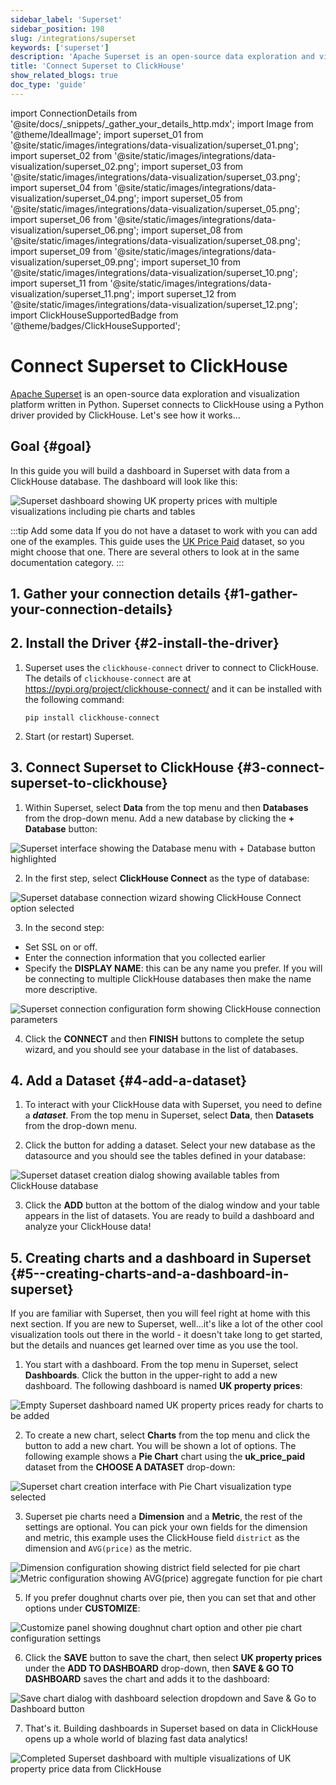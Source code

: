 ```yaml
---
sidebar_label: 'Superset'
sidebar_position: 198
slug: /integrations/superset
keywords: ['superset']
description: 'Apache Superset is an open-source data exploration and visualization platform.'
title: 'Connect Superset to ClickHouse'
show_related_blogs: true
doc_type: 'guide'
---
```


import ConnectionDetails from '@site/docs/_snippets/_gather_your_details_http.mdx';
import Image from '@theme/IdealImage';
import superset_01 from '@site/static/images/integrations/data-visualization/superset_01.png';
import superset_02 from '@site/static/images/integrations/data-visualization/superset_02.png';
import superset_03 from '@site/static/images/integrations/data-visualization/superset_03.png';
import superset_04 from '@site/static/images/integrations/data-visualization/superset_04.png';
import superset_05 from '@site/static/images/integrations/data-visualization/superset_05.png';
import superset_06 from '@site/static/images/integrations/data-visualization/superset_06.png';
import superset_08 from '@site/static/images/integrations/data-visualization/superset_08.png';
import superset_09 from '@site/static/images/integrations/data-visualization/superset_09.png';
import superset_10 from '@site/static/images/integrations/data-visualization/superset_10.png';
import superset_11 from '@site/static/images/integrations/data-visualization/superset_11.png';
import superset_12 from '@site/static/images/integrations/data-visualization/superset_12.png';
import ClickHouseSupportedBadge from '@theme/badges/ClickHouseSupported';

# Connect Superset to ClickHouse

<ClickHouseSupportedBadge/>

<a href="https://superset.apache.org/" target="_blank">Apache Superset</a> is an open-source data exploration and visualization platform written in Python. Superset connects to ClickHouse using a Python driver provided by ClickHouse. Let's see how it works...

## Goal {#goal}

In this guide you will build a dashboard in Superset with data from a ClickHouse database. The dashboard will look like this:

<Image size="md" img={superset_12} alt="Superset dashboard showing UK property prices with multiple visualizations including pie charts and tables" border />
<br/>

:::tip Add some data
If you do not have a dataset to work with you can add one of the examples. This guide uses the [UK Price Paid](/getting-started/example-datasets/uk-price-paid.md) dataset, so you might choose that one. There are several others to look at in the same documentation category.
:::

## 1. Gather your connection details {#1-gather-your-connection-details}
<ConnectionDetails />

## 2. Install the Driver {#2-install-the-driver}

1. Superset uses the `clickhouse-connect` driver to connect to ClickHouse. The details of `clickhouse-connect` are at <a href="https://pypi.org/project/clickhouse-connect/" target="_blank">https://pypi.org/project/clickhouse-connect/</a> and it can be installed with the following command:

    ```console
    pip install clickhouse-connect
    ```

2. Start (or restart) Superset.

## 3. Connect Superset to ClickHouse {#3-connect-superset-to-clickhouse}

1. Within Superset, select **Data** from the top menu and then **Databases** from the drop-down menu. Add a new database by clicking the **+ Database** button:

<Image size="lg" img={superset_01} alt="Superset interface showing the Database menu with + Database button highlighted" border />
<br/>

2. In the first step, select **ClickHouse Connect** as the type of database:

<Image size="sm" img={superset_02} alt="Superset database connection wizard showing ClickHouse Connect option selected" border />
<br/>

3. In the second step:
- Set SSL on or off.
- Enter the connection information that you collected earlier
- Specify the **DISPLAY NAME**: this can be any name you prefer. If you will be connecting to multiple ClickHouse databases then make the name more descriptive.

<Image size="sm" img={superset_03} alt="Superset connection configuration form showing ClickHouse connection parameters" border />
<br/>

4. Click the **CONNECT** and then **FINISH** buttons to complete the setup wizard, and you should see your database in the list of databases.

## 4. Add a Dataset {#4-add-a-dataset}

1. To interact with your ClickHouse data with Superset, you need to define a **_dataset_**. From the top menu in Superset, select **Data**, then **Datasets** from the drop-down menu.

2. Click the button for adding a dataset. Select your new database as the datasource and you should see the tables defined in your database:

<Image size="sm" img={superset_04} alt="Superset dataset creation dialog showing available tables from ClickHouse database" border />
<br/>

3. Click the **ADD** button at the bottom of the dialog window and your table appears in the list of datasets. You are ready to build a dashboard and analyze your ClickHouse data!

## 5.  Creating charts and a dashboard in Superset {#5--creating-charts-and-a-dashboard-in-superset}

If you are familiar with Superset, then you will feel right at home with this next section. If you are new to Superset, well...it's like a lot of the other cool visualization tools out there in the world - it doesn't take long to get started, but the details and nuances get learned over time as you use the tool.

1. You start with a dashboard. From the top menu in Superset, select **Dashboards**. Click the button in the upper-right to add a new dashboard. The following dashboard is named **UK property prices**:

<Image size="md" img={superset_05} alt="Empty Superset dashboard named UK property prices ready for charts to be added" border />
<br/>

2. To create a new chart, select **Charts** from the top menu and click the button to add a new chart. You will be shown a lot of options. The following example shows a **Pie Chart** chart using the **uk_price_paid** dataset from the **CHOOSE A DATASET** drop-down:

<Image size="md" img={superset_06} alt="Superset chart creation interface with Pie Chart visualization type selected" border />
<br/>

3. Superset pie charts need a **Dimension** and a **Metric**, the rest of the settings are optional. You can pick your own fields for the dimension and metric, this example uses the ClickHouse field `district` as the dimension and `AVG(price)` as the metric.

<Image size="md" img={superset_08} alt="Dimension configuration showing district field selected for pie chart" border />
<Image size="md" img={superset_09} alt="Metric configuration showing AVG(price) aggregate function for pie chart" border />
<br/>

5. If you prefer doughnut charts over pie, then you can set that and other options  under **CUSTOMIZE**:

<Image size="sm" img={superset_10} alt="Customize panel showing doughnut chart option and other pie chart configuration settings" border />
<br/>

6. Click the **SAVE** button to save the chart, then select **UK property prices** under the **ADD TO DASHBOARD** drop-down, then **SAVE & GO TO DASHBOARD** saves the chart and adds it to the dashboard:

<Image size="md" img={superset_11} alt="Save chart dialog with dashboard selection dropdown and Save & Go to Dashboard button" border />
<br/>

7. That's it. Building dashboards in Superset based on data in ClickHouse opens up a whole world of blazing fast data analytics!

<Image size="md" img={superset_12} alt="Completed Superset dashboard with multiple visualizations of UK property price data from ClickHouse" border />
<br/>
